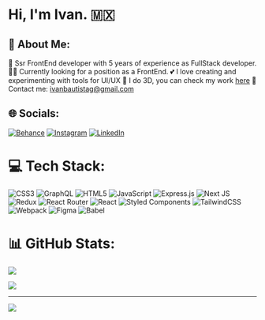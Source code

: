 # Hi, I'm Ivan. 🇲🇽

## 💫 About Me:
 💼 Ssr FrontEnd developer with 5 years of experience as FullStack developer. 
 👨‍💼️ Currently looking for a position as a FrontEnd. 
 💕 I love creating and experimenting with tools for UI/UX
 🤖 I do 3D, you can check my work [here](https://instagram.com/ivanrice_)
 📧 Contact me: [ivanbautistag@gmail.com](mailto:ivanbautistag@gmail.com)


## 🌐 Socials:
[![Behance](https://img.shields.io/badge/Behance-1769ff?logo=behance&logoColor=white)](https://behance.net/ivanrice) [![Instagram](https://img.shields.io/badge/Instagram-%23E4405F.svg?logo=Instagram&logoColor=white)](https://instagram.com/ivanrice_) [![LinkedIn](https://img.shields.io/badge/LinkedIn-%230077B5.svg?logo=linkedin&logoColor=white)](https://linkedin.com/in/ivanrice) 

# 💻 Tech Stack:
![CSS3](https://img.shields.io/badge/css3-%231572B6.svg?style=flat&logo=css3&logoColor=white) ![GraphQL](https://img.shields.io/badge/-GraphQL-E10098?style=flat&logo=graphql&logoColor=white) ![HTML5](https://img.shields.io/badge/html5-%23E34F26.svg?style=flat&logo=html5&logoColor=white) ![JavaScript](https://img.shields.io/badge/javascript-%23323330.svg?style=flat&logo=javascript&logoColor=%23F7DF1E) ![Express.js](https://img.shields.io/badge/express.js-%23404d59.svg?style=flat&logo=express&logoColor=%2361DAFB) ![Next JS](https://img.shields.io/badge/Next-black?style=flat&logo=next.js&logoColor=white) ![Redux](https://img.shields.io/badge/redux-%23593d88.svg?style=flat&logo=redux&logoColor=white) ![React Router](https://img.shields.io/badge/React_Router-CA4245?style=flat&logo=react-router&logoColor=white) ![React](https://img.shields.io/badge/react-%2320232a.svg?style=flat&logo=react&logoColor=%2361DAFB) ![Styled Components](https://img.shields.io/badge/styled--components-DB7093?style=flat&logo=styled-components&logoColor=white) ![TailwindCSS](https://img.shields.io/badge/tailwindcss-%2338B2AC.svg?style=flat&logo=tailwind-css&logoColor=white) ![Webpack](https://img.shields.io/badge/webpack-%238DD6F9.svg?style=flat&logo=webpack&logoColor=black)	![Figma](https://img.shields.io/badge/figma-%23F24E1E.svg?style=flat&logo=figma&logoColor=white) ![Babel](https://img.shields.io/badge/Babel-F9DC3e?style=flat&logo=babel&logoColor=black)

# 📊 GitHub Stats:
![](https://github-readme-stats.vercel.app/api/top-langs/?username=Ivanricee&theme=gruvbox&hide_border=false&include_all_commits=true&count_private=true&layout=compact)

![](https://github-readme-stats.vercel.app/api?username=Ivanricee&theme=gruvbox&hide_border=false&include_all_commits=true&count_private=true)<br/>

<!--
![](https://github-readme-streak-stats.herokuapp.com/?user=Ivanricee&theme=gruvbox&hide_border=false)<br/>

## 🏆 GitHub Trophies
![](https://github-profile-trophy.vercel.app/?username=Ivanricee&theme=gruvbox&no-frame=true&no-bg=false&margin-w=4)
-->
---
[![](https://visitcount.itsvg.in/api?id=Ivanricee&icon=0&color=7)](https://visitcount.itsvg.in)

<!-- Proudly created with GPRM ( https://gprm.itsvg.in ) -->
